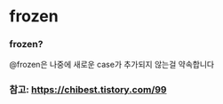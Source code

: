 # frozen

### frozen?

@frozen은 나중에 새로운 case가 추가되지 않는걸 약속합니다

### 참고: https://chibest.tistory.com/99
